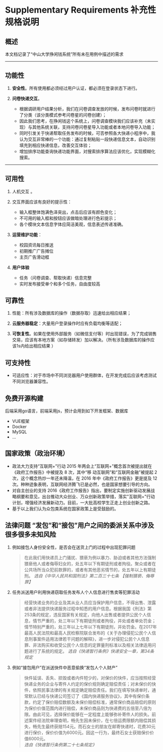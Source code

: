 # Supplementary Requirements 补充性规格说明

## 概述

本文档记录了“中山大学挣闲钱系统”所有未在用例中描述的需求

---

## 功能性

1. **安全性**。所有使用都必须经过用户认证，都必须在登录状态下进行。


2. **问卷快递交互**。
    - 根据调研用户结果分析，我们在问卷调查发放的时候，发布问卷时就进行了分类（该分类模式参考问卷星的问卷创建）；
    - 因此我们思考，在挣闲钱这个系统上，问卷调查模块我们应该补充（未实现）与其他系统关联，支持问卷问卷星导入功能或者本地问卷导入功能；
    - 同时引发关于快递帮取任务发布的时候，可否参照各大快递小程序中，我认为交互非常棒的一个功能：通过复制粘贴一段快递信息文本，自动识别填充到相应快递信息，改善交互体验；
    - 增加排序功能查询快递功能界面，对搜索排序算法应该优化，实现模糊化搜索。

---

## 可用性

1. 人机交互  。
2. 交互界面应该有良好的提示性：  
   + 输入框整体饱满色泽突出，点击后应该有颜色变化；
   + 不可用的输入框和按钮应该做暗处理进行色彩提示；
   + 各个模块文本信息字体应简洁美观，信息表述传递准确。

3. **运营维护功能**：
   + 校园资讯每日推送
   + 初期推广广告摊位
   + 主页广告滑动框

4. **用户体验**
   + 任务（问卷调查、帮取快递）信息完整
   + 实时发布接受单个和多个任务，自由度较高

## 可靠性
1. 性能：所有涉及数据库的操作（数据存取）迅速给出相应结果； 

2. **云服务器稳定**：大量用户登录操作时应有负载均衡等适配；
3. **可恢复性**。如果在使用外部服务（如微信支付等）时出现错误，为了完成销售交易，应该有本地方案（如存储转发）加以解决。（所有涉及数据库的操作应该1s内给出相应结果 ）

## 可支持性

- 可适应性：对于市场中不同浏览器用户使用群体，在开发完成后应该考虑测试不同浏览器兼容性。

## 免费开源构建

后端采用go语言，前端采用js，预计会用到如下开发框架、数据库

- VUE框架
- Docker
- MySQL
- ...

## 国家政策（政治环境）
- 政法大力支持“互联网+”行动
    2015 年两会上“互联网+”概念首次被提出就在《政府工作报告》中被提及 8 次，其中“移 动互联网”和“互联网金融”被提起 2 次，这个概念热炒一年还未降温，在 2016 年中《政府工作报告》更是提及 12 次。种种迹象表明，互联网经济腾飞已是必然，也是国家想要引导的方向。
- 对自主创业的支持 2016《政府工作报告》指出，要制定实施创新驱动发展战略纲要和意见，出台推动大众创业、万众创新政策举措，落实"互联网+"行动计划，增强经济发展新动力。目前，一大批高校学生正走上创业创新之路。
- 基于以上我们认为众包类系统在国家政策上是受鼓励的。

## 法律问题 “发包”和“接包”用户之间的委派关系中涉及很多很多未知风险

1. 例如接包人身份安全性，是否会在送货上门的过程中出现犯罪问题

   > 在此我们用快递员上门骚扰、猥亵为例以暴力、胁迫或者其他方法强制猥亵他人或者侮辱妇女的，处五年以下有期徒刑或者拘役。聚众或者在公共场所当众犯前款罪的，或者有其他恶劣情节的，处五年以上有期徒刑。
    > *选自《中华人民共和国刑法》第二百三十七条 【强制猥亵、侮辱罪】*

2. 任务派送用户利用快递窃取任务发布人个人信息进行售卖等犯罪活动
   > 经营快递业务的企业及其从业人员应当保护用户信息，不得出售、泄露或者非法提供快递服务过程中知悉的用户信息。根据我国《刑法》第253条的规定，违反国家有关规定，向他人出售或者提供公民个人信息，情节严重的，处三年以下有期徒刑或者拘役，并处或者单处罚金；情节特别严重的，处三年以上七年以下有期徒刑，并处罚金。在2017年最高人民法院和最高人民检察院联合发布的《关于办理侵犯公民个人信息刑事案件适用法律若干问题的解释》，进一步对侵犯公民个人信息罪、非法购买和收受公民个人信息的定罪量刑标准以及相关法律适用问题进行了系统的规定。 
   > *选自《快递暂行条例》快递安全一章，第34条规定*
   
3. 例如“接包用户”在派送快件中恶意偷换“发包人个人财产”
   > 快件延误、丢失、损毁或者内件短少的，对保价的快件，应当按照经营快递业务的企业与寄件人约定的保价规则确定赔偿责任；对未保价的快件，依照民事法律的有关规定确定赔偿责任。我们在填写快递单时，通常默认已经与快递公司签订了《国内快递服务协议》，其中有保价条款，约定了保价赔偿数额及未保价赔偿标准，通常保价商品赔偿的原则为保价价值范围内进行赔偿，未保价商品则为快递费的五倍至八倍为限。由此可见，选择保价能够在一定程度上能够弥补寄件人的损失。前述案件经法院审理查明，畅先生因未保价，在七倍运费限额内赔偿其损失，畅先生最终获赔154元。而石女士的朋友在邮寄快递时，花费30元进行保价，保价价值为6000元。因这一行为，最终石女士获赔保价价值6000元。  
   > *选自《快递暂行条例第二十七条规定》*

